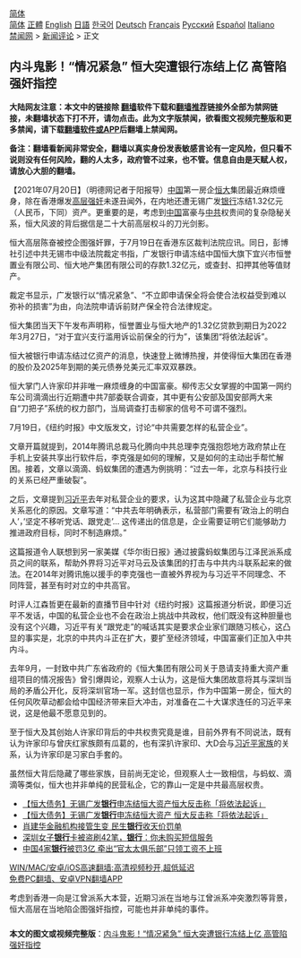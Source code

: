  <!-- 面包屑导航 --> <div class="breadcrumb"><!-- GTranslate: https://gtranslate.io/ -->  <div class="switcher notranslate">  <div class="selected">  <a href="#" onclick="return false;"> 简体</a>  </div>  <div class="option">  <a href="https://www.bannedbook.org" onclick="doGTranslate('zh-CN|zh-CN');jQuery('div.switcher div.selected a').html(jQuery(this).html());return false;" title="简体中文" class="nturl selected"> 简体</a>  <a href="https://www.bannedbook.org/zh-tw/" onclick="doGTranslate('zh-CN|zh-TW');jQuery('div.switcher div.selected a').html(jQuery(this).html());return false;" title="繁體中文" class="nturl"> 正體</a>  <a href="https://www.bannedbook.org/en/" onclick="doGTranslate('zh-CN|en');jQuery('div.switcher div.selected a').html(jQuery(this).html());return false;" title="English" class="nturl"> English</a>  <a href="https://www.bannedbook.org/ja/" onclick="doGTranslate('zh-CN|ja');jQuery('div.switcher div.selected a').html(jQuery(this).html());return false;" title="日本語" class="nturl"> 日語</a>  <a href="https://www.bannedbook.org/ko/" onclick="doGTranslate('zh-CN|ko');jQuery('div.switcher div.selected a').html(jQuery(this).html());return false;" title="한국어" class="nturl"> 한국어</a>  <a href="https://www.bannedbook.org/de/" onclick="doGTranslate('zh-CN|de');jQuery('div.switcher div.selected a').html(jQuery(this).html());return false;" title="Deutsch" class="nturl"> Deutsch</a>  <a href="https://www.bannedbook.org/fr/" onclick="doGTranslate('zh-CN|fr');jQuery('div.switcher div.selected a').html(jQuery(this).html());return false;" title="Français" class="nturl"> Français</a>  <a href="https://www.bannedbook.org/ru/" onclick="doGTranslate('zh-CN|ru');jQuery('div.switcher div.selected a').html(jQuery(this).html());return false;" title="Русский" class="nturl"> Русский</a>  <a href="https://www.bannedbook.org/es/" onclick="doGTranslate('zh-CN|es');jQuery('div.switcher div.selected a').html(jQuery(this).html());return false;" title="Español" class="nturl"> Español</a>  <a href="https://www.bannedbook.org/it/" onclick="doGTranslate('zh-CN|it');jQuery('div.switcher div.selected a').html(jQuery(this).html());return false;" title="Italiano" class="nturl"> Italiano</a>  </div>  </div>      <div class='breadcrumb-sub'><!-- Breadcrumb NavXT 6.3.0 --> <a href="https://www.bannedbook.org/" class="home">禁闻网</a> &gt; <a href="https://www.bannedbook.org/bnews/comments/" class="category">新闻评论</a> &gt; 正文</div></div><h2>内斗鬼影！“情况紧急” 恒大突遭银行冻结上亿 高管陷强奸指控</h2> <p class="notice"><b>大陆网友注意：本文中的链接除 <a href="https://github.com/bannedbook/fanqiang" >翻墙</a>软件下载和<a href="https://github.com/killgcd/justmysocks/blob/master/README.md">翻墙推荐</a>链接外全部为禁网链接，未翻墙状态下打不开，请勿点击。此为文字版禁闻，欲看图文视频完整版和更多禁闻，请下载<a href="https://github.com/bannedbook/fanqiang">翻墙软件或APP</a>后翻墙上禁闻网。</p><p>备注：翻墙看新闻非常安全，翻墙以真实身份发表敏感言论有一定风险，但只看不说则没有任何风险，翻的人太多，政府管不过来，也不管。信息自由是天赋人权，请放心大胆的翻墙。</b></p>  <div class="entry"> <p>              <a href="https://i2.wp.com/upload-images-bucket-v64rleca837do.s3.eu-west-1.amazonaws.com/wp-content/uploads/2021/07/20014716/ray-2174602_640.jpg?fit=640%2C427&#038;ssl=1" data-caption=""></a>                            </p> <p>【2021年07月20日】（明德网记者于阳报导）<span class='wp_keywordlink_affiliate'><a href="https://www.bannedbook.org/" title="中国" target="_blank">中国</a></span>第一房企<a href="https://www.bannedbook.org/bnews/tag/%E6%81%92%E5%A4%A7/" class="st_tag internal_tag" rel="tag" title="标签 恒大 下的日志">恒大</a>集团最近麻烦缠身，除在香港爆发<span class='wp_keywordlink_affiliate'><a href="https://www.bannedbook.org/bnews/ccpdope/" title="中共高层内幕" target="_blank">高层</a></span><a href="https://www.bannedbook.org/bnews/tag/%e5%bc%ba%e5%a5%b8/" class="st_tag internal_tag" rel="tag" title="标签 强奸 下的日志">强奸</a>未遂丑闻外，在内地还遭无锡广发<a href="https://www.bannedbook.org/bnews/tag/%e9%93%b6%e8%a1%8c/" class="st_tag internal_tag" rel="tag" title="标签 银行 下的日志">银行</a>冻结1.32亿元（人民币，下同）资产。更重要的是，考虑到<a href="https://www.bannedbook.org/bnews/tag/%E4%B8%AD%E5%9B%BD/" class="st_tag internal_tag" rel="tag" title="标签 中国 下的日志">中国</a>富豪与<a href="https://www.bannedbook.org/bnews/tag/%e4%b8%ad%e5%85%b1/" class="st_tag internal_tag" rel="tag" title="标签 中共 下的日志">中共</a>权贵间的复杂隐秘关系，恒大风波的背后据信是二十大前高层权斗的刀光剑影。</p> <p>恒大高层陈奋被控企图强奸罪，于7月19日在香港东区裁判法院应讯。同日，彭博社引述中共无锡市中级法院裁定书指，广发银行申请冻结中国恒大旗下宜兴市恒誉置业有限公司、恒大地产集团有限公司的存款1.32亿元，或查封、扣押其他等值财产。</p> <p>裁定书显示，广发银行以“情况紧急”、“不立即申请保全将会使合法权益受到难以弥补的损害”为由，向法院申请诉前财产保全符合法律规定。</p>  <p>恒大集团当天下午发布声明称，恒誉置业与恒大地产的1.32亿贷款到期日为2022年3月27日，“对于宜兴支行滥用诉讼前保全的行为”，该集团“将依法起诉”。</p> <p>恒大被银行申请冻结过亿资产的消息，快速登上微博热搜，并使得恒大集团在香港的股价及2025年到期的美元债券兑美元汇率双双暴跌。</p> <p>恒大掌门人许家印并非唯一麻烦缠身的中国富豪。柳传志父女掌握的中国第一网约车公司滴滴出行近期遭中共7部委联合调查，其中更有公安部及国安部两大来自“刀把子”系统的权力部门，当局调查打击柳家的信号不可谓不强烈。</p> <p>7月19日，《纽约时报》中文版发文，讨论“中共需要怎样的私营企业”。</p>  <p>文章开篇就提到，2014年腾讯总裁马化腾向中共总理李克强抱怨地方政府禁止在手机上安装共享出行软件后，李克强是如何的理解，又是如何的主动出手帮忙解困。接着，文章以滴滴、蚂蚁集团的遭遇为例挑明：“过去一年，北京与科技行业的关系已经严重破裂”。</p> <p>之后，文章提到<a href="https://www.bannedbook.org/bnews/tag/%e4%b9%a0%e8%bf%91%e5%b9%b3/" class="st_tag internal_tag" rel="tag" title="标签 习近平 下的日志">习近平</a>去年对私营企业的要求，认为这其中隐藏了私营企业与北京关系恶化的原因。文章写道：“中共去年明确表示，私营部门需要有’政治上的明白人’，’坚定不移听党话、跟党走’… 这传递出的信息是，企业需要证明它们能够助力推进政府目标，同时不制造麻烦。”</p> <p>这篇报道令人联想到另一家美媒《华尔街日报》通过披露蚂蚁集团与江泽民派系成员之间的联系，帮助外界将习近平对马云及该集团的打击与中共内斗联系起来的做法。在2014年对腾讯施以援手的李克强也一直被外界视为与习近平不同理念、不同阵营，甚至有时对立的中共高官。</p> <p>时评人江森哲更在最新的直播节目中针对《纽约时报》这篇报道分析说，即便习近平不发话，中国的私营企业也不会在政治上挑战中共政权，他们既没有这种胆量也没有这个兴趣，习近平有关“跟党走”的喊话其实是要求企业家们跟随习核心，这凸显的事实是，北京的中共内斗正在扩大，要扩至经济领域，中国富豪们正加入中共内斗。</p>  <p>去年9月，一封致中共广东省政府的《恒大集团有限公司关于恳请支持重大资产重组项目的情况报告》曾引爆舆论，观察人士认为，这是恒大集团故意将其与深圳当局的矛盾公开化，反将深圳官场一军。这封信也显示，作为中国第一房企，恒大的任何风吹草动都会给中国经济带来巨大冲击，对准备在二十大谋求连任的习近平来说，这是他最不愿意见到的。</p> <p>至于恒大及其创始人许家印背后的中共权贵究竟是谁，目前外界有不同说法，既有认为许家印与曾庆红家族颇有瓜葛的，也有深扒许家印、大D会与<a href="https://www.bannedbook.org/bnews/tag/%e4%b9%a0%e8%bf%91%e5%b9%b3%e5%ae%b6%e6%97%8f/" class="st_tag internal_tag" rel="tag" title="标签 习近平家族 下的日志">习近平家族</a>的关系，认为许家印是习家白手套的。</p> <p>虽然恒大背后隐藏了哪些家族，目前尚无定论，但观察人士一致相信，与蚂蚁、滴滴等类似，恒大也并非单纯的民营私企，它的靠山一定是中共最高层权贵。</p> <ul class='op-related-articles' title='相关阅读'> <li><a href='https://www.bannedbook.org/bnews/baitai/20210719/1590194.html' target='_blank'>【恒大债务】无锡广发<b>银行</b>申冻结恒大资产恒大反击称「将依法起诉」</a></li> <li><a href='https://www.bannedbook.org/bnews/headline/20210719/1590153.html' target='_blank'>【恒大债务】无锡广发<b>银行</b>申冻结恒大资产 恒大反击称「将依法起诉」</a></li> <li><a href='https://www.bannedbook.org/bnews/comments/20210718/1589623.html' target='_blank'>肖建华金融机构接管生变 民生<b>银行</b>收天价罚单</a></li> <li><a href='https://www.bannedbook.org/bnews/baitai/20210718/1589445.html' target='_blank'>深圳女子<b>银行</b>卡被盗刷42笔，<b>银行</b>：你未购买短信服务</a></li> <li><a href='https://www.bannedbook.org/bnews/comments/20210718/1589153.html' target='_blank'>中国4家<b>银行</b>被罚3亿 牵出“官太太俱乐部”只领工资不上班</a></li> </ul> <p class="texttj"> <a href="https://github.com/bannedbook/fanqiang/wiki/V2ray%E6%9C%BA%E5%9C%BA" target="_blank">WIN/MAC/安卓/iOS高速翻墙:高清视频秒开,超低延迟</a><br/> <a href="https://github.com/bannedbook/fanqiang/wiki/%E7%A6%81%E9%97%BB%E7%BD%91%E5%AE%89%E5%8D%93%E7%BF%BB%E5%A2%99%E6%96%B0%E9%97%BBAPP" target="_blank">免费PC翻墙、安卓VPN翻墙APP</a></p> <p>考虑到香港一向是江曾派系大本营，近期习派在当地与江曾派系冲突激烈等背景，恒大高层在当地陷企图强奸指控，可能也并非单纯的事件。</p><a name='sharetosocial'></a>  <div style="margin-bottom:5px;padding-bottom:5px;clear:both"> <div id="archive-pix-1" class="banner-ads"> <!-- AuctionX Display platform tag START --> <div id="26318x728x90x621x_ADSLOT2" clicktrack="%%CLICK_URL_ESC%%"></div> <!-- AuctionX Display platform tag END --> </div> <div id="archive-pix-2" class="banner-ads"> <!-- AuctionX Display platform tag START --> <div id="26315x300x250x621x_ADSLOT2" clicktrack="%%CLICK_URL_ESC%%"></div> <!-- AuctionX Display platform tag END --> </div> </div>  <div id="archive-pix-1" class="banner-ads"> <!-- AuctionX Display platform tag START --> <div id="26318x728x90x621x_ADSLOT3" clicktrack="%%CLICK_URL_ESC%%"></div> <!-- AuctionX Display platform tag END --> </div> <div><b>本文的图文或视频完整版</b>：<a href='https://www.bannedbook.org/bnews/comments/20210720/1590513.html'>内斗鬼影！“情况紧急” 恒大突遭银行冻结上亿 高管陷强奸指控</a></div>  </div><!--END ENTRY--> 